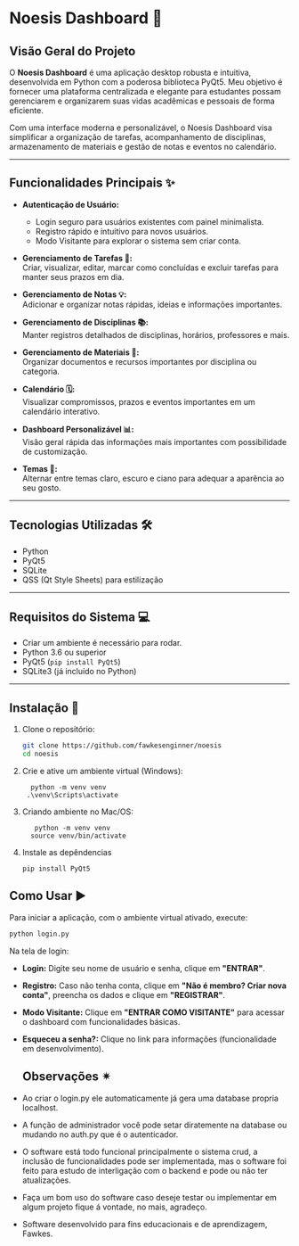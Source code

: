 # Noesis Dashboard 🚀

## Visão Geral do Projeto

O **Noesis Dashboard** é uma aplicação desktop robusta e intuitiva, desenvolvida em Python com a poderosa biblioteca PyQt5. Meu objetivo é fornecer uma plataforma centralizada e elegante para estudantes possam gerenciarem e organizarem suas vidas acadêmicas e pessoais de forma eficiente.

Com uma interface moderna e personalizável, o Noesis Dashboard visa simplificar a organização de tarefas, acompanhamento de disciplinas, armazenamento de materiais e gestão de notas e eventos no calendário.

---

## Funcionalidades Principais ✨

- **Autenticação de Usuário:**  
  - Login seguro para usuários existentes com painel minimalista.  
  - Registro rápido e intuitivo para novos usuários.  
  - Modo Visitante para explorar o sistema sem criar conta.

- **Gerenciamento de Tarefas 📝:**  
  Criar, visualizar, editar, marcar como concluídas e excluir tarefas para manter seus prazos em dia.

- **Gerenciamento de Notas 💡:**  
  Adicionar e organizar notas rápidas, ideias e informações importantes.

- **Gerenciamento de Disciplinas 📚:**  
  Manter registros detalhados de disciplinas, horários, professores e mais.

- **Gerenciamento de Materiais 📁:**  
  Organizar documentos e recursos importantes por disciplina ou categoria.

- **Calendário 🗓️:**  
  Visualizar compromissos, prazos e eventos importantes em um calendário interativo.

- **Dashboard Personalizável 📊:**  
  Visão geral rápida das informações mais importantes com possibilidade de customização.

- **Temas 🎨:**  
  Alternar entre temas claro, escuro e ciano para adequar a aparência ao seu gosto.

---

## Tecnologias Utilizadas 🛠️

- Python  
- PyQt5  
- SQLite  
- QSS (Qt Style Sheets) para estilização  

---

## Requisitos do Sistema 💻
- Criar um ambiente é necessário para rodar.
- Python 3.6 ou superior  
- PyQt5 (`pip install PyQt5`)  
- SQLite3 (já incluído no Python)  

---
## Instalação 🚀

1. Clone o repositório:

   ```bash
   git clone https://github.com/fawkesenginner/noesis
   cd noesis

2. Crie e ative um ambiente virtual (Windows):

         python -m venv venv
        .\venv\Scripts\activate

 2. Criando ambiente no Mac/OS:
   
           python -m venv venv
          source venv/bin/activate
3. Instale as depêndencias

       pip install PyQt5

   
## Como Usar ▶️

Para iniciar a aplicação, com o ambiente virtual ativado, execute:

```bash
python login.py
 ```
Na tela de login:

- **Login:** Digite seu nome de usuário e senha, clique em **"ENTRAR"**.

- **Registro:** Caso não tenha conta, clique em **"Não é membro? Criar nova conta"**, preencha os dados e clique em **"REGISTRAR"**.

- **Modo Visitante:** Clique em **"ENTRAR COMO VISITANTE"** para acessar o dashboard com funcionalidades básicas.

- **Esqueceu a senha?:** Clique no link para informações (funcionalidade em desenvolvimento).

  ## Observações ✴

 - Ao criar o login.py ele automaticamente já gera uma database propria localhost.
 - A função de administrador você pode setar diratemente na database ou mudando no auth.py que é o autenticador.
 - O software está todo funcional principalmente o sistema crud, a inclusão de funcionalidades pode ser implementada, mas o software foi feito para estudo de interligação com o backend e pode ou não ter atualizações.
 - Faça um bom uso do software caso deseje testar ou implementar em algum projeto fique á vontade, no mais, agradeço.

 - Software desenvolvido para fins educacionais e de aprendizagem, Fawkes.


